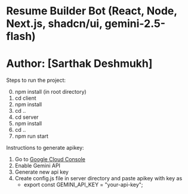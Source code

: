 # Resume Builder Bot (React, Node, Next.js, shadcn/ui, gemini-2.5-flash)
# Author: [Sarthak Deshmukh]

Steps to run the project:

0. npm install (in root directory)
1. cd client
2. npm install
3. cd ..
4. cd server
5. npm install
6. cd ..
7. npm run start

Instructions to generate apikey:
1. Go to [Google Cloud Console](https://console.cloud.google.com/)
2. Enable Gemini API
3. Generate new api key
4. Create config.js file in server directory and paste apikey with key as 
   - export const GEMINI_API_KEY = "your-api-key";
